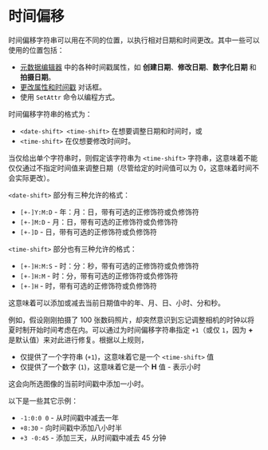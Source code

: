 # 时间偏移

时间偏移字符串可以用在不同的位置，以执行相对日期和时间更改。其中一些可以使用的位置包括：

- [元数据编辑器](../.zh.md) 中的各种时间戳属性，如 **创建日期**、**修改日期**、**数字化日期** 和 **拍摄日期**。
- [更改属性和时间戳](../changing_attributes.zh.md) 对话框。
- 使用 `SetAttr` 命令以编程方式。

时间偏移字符串的格式为：

- `<date-shift> <time-shift>` 在想要调整日期和时间时，或
- `<time-shift>` 在仅想要修改时间时。

当仅给出单个字符串时，则假定该字符串为 `<time-shift>` 字符串，这意味着不能仅仅通过不指定时间值来调整日期（尽管给定的时间值可以为 0，这意味着时间不会实际更改）。

`<date-shift>` 部分有三种允许的格式：

- `[+-]Y:M:D` - 年：月：日，带有可选的正修饰符或负修饰符
- `[+-]M:D` - 月：日，带有可选的正修饰符或负修饰符
- `[+-]D` - 日，带有可选的正修饰符或负修饰符

`<time-shift>` 部分也有三种允许的格式：

- `[+-]H:M:S` - 时：分：秒，带有可选的正修饰符或负修饰符
- `[+-]H:M` - 时：分，带有可选的正修饰符或负修饰符
- `[+-]H` - 时，带有可选的正修饰符或负修饰符

这意味着可以添加或减去当前日期值中的年、月、日、小时、分和秒。

例如，假设刚刚拍摄了 100 张数码照片，却突然意识到忘记调整相机的时钟以将夏时制开始时间考虑在内。可以通过为时间偏移字符串指定 `+1`（或仅 `1`，因为 **+** 是默认值）来对此进行修复。根据以上规则，

- 仅提供了一个字符串 (`+1`)，这意味着它是一个 `<time-shift>` 值
- 仅提供了一个数字 (`1`)，这意味着它是一个 **H** 值 - 表示小时

这会向所选图像的当前时间戳中添加一小时。

以下是一些其它示例：

- `-1:0:0 0` - 从时间戳中减去一年
- `+8:30` - 向时间戳中添加八小时半
- `+3 -0:45` - 添加三天，从时间戳中减去 45 分钟